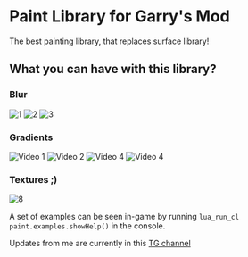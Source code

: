 # Paint Library for Garry's Mod
The best painting library, that replaces surface library!

## What you can have with this library?

### Blur
![1](https://media.discordapp.net/attachments/682720535234609160/1261103048718159943/147ab44163426bd0.png?ex=669265fc&is=6691147c&hm=ed03434684f530ff617ada6e45daa5d1cb2fbced975ea072def82beb80c567b6&=&format=webp&quality=lossless&width=630&height=444)
![2](https://media.discordapp.net/attachments/682720535234609160/1261103049070608434/3f5d0bb65e62a366.png?ex=669265fd&is=6691147d&hm=dff264e966f28cfe81f27be70103e29553e25c8703fb9ee69f82c02924237a5f&=&format=webp&quality=lossless&width=791&height=444)
![3](https://media.discordapp.net/attachments/682720535234609160/1261103049519136899/1f0d08c134c69142.png?ex=669265fd&is=6691147d&hm=344991f1c794614ea81843cdcfcf336b4937ed5474b43339e675206f971e1555&=&format=webp&quality=lossless&width=780&height=444)

### Gradients
![Video 1](https://github.com/user-attachments/assets/6d8730be-8c57-4c73-8123-06ecc50f9e84)
![Video 2](https://github.com/user-attachments/assets/ef57ba80-403b-451a-8ded-442b81a3a3bf)
![Video 4](https://github.com/user-attachments/assets/da65e394-2f1d-4d22-8efe-57c74757681e)
![Video 4](https://github.com/user-attachments/assets/b6f17992-ac35-46b4-a044-3c46ec13a79c)
### Textures ;)
![8](https://github.com/user-attachments/assets/adbb8ed7-10a3-40d6-bd4f-86cc717260b4)

A set of examples can be seen in-game by running ``lua_run_cl paint.examples.showHelp()`` in the console.

Updates from me are currently in this [TG channel](https://t.me/+8WHlsebY9Q5lYzUy)

